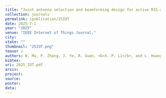 ```yaml
---
title: “Joint antenna selection and beamforming design for active RIS-aided ISAC systems"
collection: journals
permalink: /publication/25IOT
date: 2025-7-1
year: "2025"
venue: "IEEE Internet of Things Journal,"
city: 
state: ""
thumbnail: "25IOT.png"
teaser : 
authors: W. Ma, P. Zhang, J. Ye, R. Guan, <b>X.-P. Li</b>, and L. Huang
bibtex: 
uri: 2025_IOT.pdf
arxiv: 
project: 
source: 
poster: 
data:
---
```


